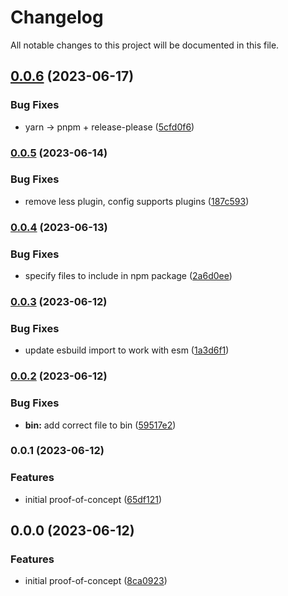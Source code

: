 # Changelog

All notable changes to this project will be documented in this file.

## [0.0.6](https://github.com/fa7ad/bondler/compare/v0.0.5...v0.0.6) (2023-06-17)

### Bug Fixes

- yarn -&gt; pnpm + release-please ([5cfd0f6](https://github.com/fa7ad/bondler/commit/5cfd0f645b16d9cb0a0e79939b7dd5c075a89a38))

### [0.0.5](https://github.com/fa7ad/bondler/compare/v0.0.4...v0.0.5) (2023-06-14)

### Bug Fixes

- remove less plugin, config supports plugins ([187c593](https://github.com/fa7ad/bondler/commit/187c59394d4a86c081d0309805571da5ec1f6f3c))

### [0.0.4](https://github.com/fa7ad/bondler/compare/v0.0.3...v0.0.4) (2023-06-13)

### Bug Fixes

- specify files to include in npm package ([2a6d0ee](https://github.com/fa7ad/bondler/commit/2a6d0eea82baa08c554118251bcfdd2bfb45e5f7))

### [0.0.3](https://github.com/fa7ad/bondler/compare/v0.0.2...v0.0.3) (2023-06-12)

### Bug Fixes

- update esbuild import to work with esm ([1a3d6f1](https://github.com/fa7ad/bondler/commit/1a3d6f14a3afd2712d0062f1ff6b899534128e27))

### [0.0.2](https://github.com/fa7ad/bondler/compare/v0.0.1...v0.0.2) (2023-06-12)

### Bug Fixes

- **bin:** add correct file to bin ([59517e2](https://github.com/fa7ad/bondler/commit/59517e27892d3a5f7076d949b2f8dcd1b10a2800))

### 0.0.1 (2023-06-12)

### Features

- initial proof-of-concept ([65df121](https://github.com/fa7ad/bondler/commit/65df1211fb9e1d5ac06c07690494b94ff5055b55))

## 0.0.0 (2023-06-12)

### Features

- initial proof-of-concept ([8ca0923](https://github.com/fa7ad/bondler/commit/8ca09239320e6eda777dbc2a012ea40e5e34da20))
